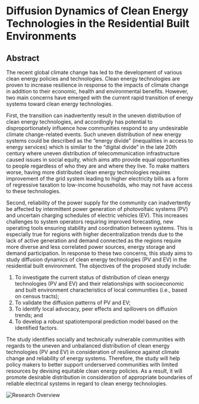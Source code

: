 # Diffusion Dynamics of Clean Energy Technologies in the Residential Built Environments

## Abstract 

The recent global climate change has led to the development of various clean energy policies and technologies. Clean energy technologies are proven to increase resilience in response to the impacts of climate change in addition to their economic, health and environmental benefits. However, two main concerns have emerged with the current rapid transition of energy systems toward clean energy technologies. 

First, the transition can inadvertently result in the uneven distribution of clean energy technologies, and accordingly has potential to disproportionately influence how communities respond to any undesirable climate change-related events. Such uneven distribution of new energy systems could be described as the “energy divide” (inequalities in access to energy services) which is similar to the “digital divide” in the late 20th century where uneven distribution of telecommunication infrastructure caused issues in social equity, which aims atto provide equal opportunities to people regardless of who they are and where they live. To make matters worse, having more distributed clean energy technologies requires improvement of the grid system leading to higher electricity bills as a form of regressive taxation to low-income households, who may not have access to these technologies. 

Second, reliability of the power supply for the community can inadvertently be affected by intermittent power generation of photovoltaic systems (PV) and uncertain charging schedules of electric vehicles (EV). This increases challenges to system operators requiring improved forecasting, new operating tools ensuring stability and coordination between systems. This is especially true for regions with higher decentralization trends due to the lack of active generation and demand connected as the regions require more diverse and less correlated power sources, energy storage and demand participation. In response to these two concerns, this study aims to study diffusion dynamics of clean energy technologies (PV and EV) in the residential built environment. The objectives of the proposed study include:

1.	To investigate the current status of distribution of clean energy technologies (PV and EV) and their relationships with socioeconomic and built environment characteristics of local communities (i.e., based on census tracts); 
2.	To validate the diffusion patterns of PV and EV;
3.	To identify local advocacy, peer effects and spillovers on diffusion trends; and 
4.	To develop a robust spatiotemporal prediction model based on the identified factors. 

The study identifies socially and technically vulnerable communities with regards to the uneven and unbalanced distribution of clean energy technologies (PV and EV) in consideration of resilience against climate change and reliability of energy systems. Therefore, the study will help policy makers to better support underserved communities with limited resources by devising equitable clean energy policies. As a result, it will promote desirable distribution in consideration of appropriate boundaries of reliable electrical systems in regard to clean energy technologies.

![Research Overview](Diffusion.png)



